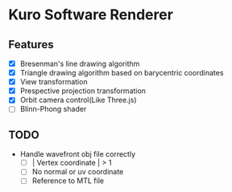 # Kuro Software Renderer

## Features
- [x] Bresenman's line drawing algorithm
- [x] Triangle drawing algorithm based on barycentric coordinates
- [x] View transformation
- [x] Prespective projection transformation
- [x] Orbit camera control(Like Three.js)
- [ ] Blinn-Phong shader

## TODO
* Handle wavefront obj file correctly
  - [ ] | Vertex coordinate | > 1
  - [ ] No normal or uv coordinate
  - [ ] Reference to MTL file
